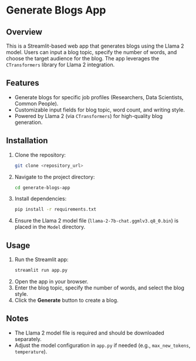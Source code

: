 # Generate Blogs App

## Overview
This is a Streamlit-based web app that generates blogs using the Llama 2 model. Users can input a blog topic, specify the number of words, and choose the target audience for the blog. The app leverages the `CTransformers` library for Llama 2 integration.

## Features
- Generate blogs for specific job profiles (Researchers, Data Scientists, Common People).
- Customizable input fields for blog topic, word count, and writing style.
- Powered by Llama 2 (via `CTransformers`) for high-quality blog generation.

## Installation
1. Clone the repository:
   ```bash
   git clone <repository_url>
   ```
2. Navigate to the project directory:
   ```bash
   cd generate-blogs-app
   ```
3. Install dependencies:
   ```bash
   pip install -r requirements.txt
   ```
4. Ensure the Llama 2 model file (`llama-2-7b-chat.ggmlv3.q8_0.bin`) is placed in the `Model` directory.

## Usage
1. Run the Streamlit app:
   ```bash
   streamlit run app.py
   ```
2. Open the app in your browser.
3. Enter the blog topic, specify the number of words, and select the blog style.
4. Click the **Generate** button to create a blog.



## Notes
- The Llama 2 model file is required and should be downloaded separately.
- Adjust the model configuration in `app.py` if needed (e.g., `max_new_tokens`, `temperature`).



